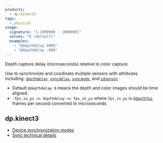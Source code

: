 ```yaml
---
products:
  - dp.kinect3
tags:
  - physical
usage:
  signature: "[-1000000 - 1000000]"
  values: "0 (default)"
  examples:
    - "@depthdelay 4000"
    - "@depthdelay -800"
---
```


Depth capture delay (microseconds) relative to color capture.

Use to synchronize and coodinate multiple sensors with attributes including:
[`depthdelay`](depthdelay.md), [`syncdelay`](syncdelay.md),
[`syncmode`](syncmode.md), and [`idsensor`](idsensor.md).

* Default `@depthdelay 0` means the depth and color images should
  be time aligned.
* `-fps_in_µs <= depthdelay <= fps_in_µs` where `fps_in_µs` is
  [`@depthfps`](depthfps.md) frames per second converted to
  microseconds

## dp.kinect3

* [Device synchronization modes](https://learn.microsoft.com/en-us/azure/kinect-dk/capture-device-synchronization)
* [Sync technical details](https://learn.microsoft.com/en-US/azure/Kinect-dk/multi-camera-sync)
